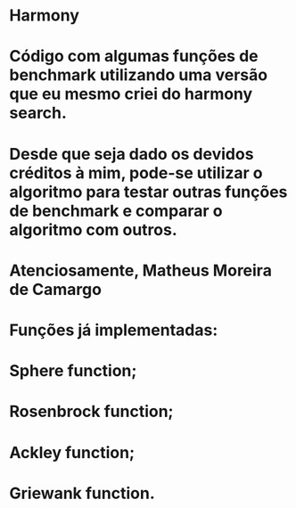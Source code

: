 # Harmony

# Código com algumas funções de benchmark utilizando uma versão que eu mesmo criei do harmony search.
# Desde que seja dado os devidos créditos à mim, pode-se utilizar o algoritmo para testar outras funções de benchmark e comparar o algoritmo com outros.


# Atenciosamente, Matheus Moreira de Camargo


# Funções já implementadas:
# Sphere function;
# Rosenbrock function;
# Ackley function;
# Griewank function.
